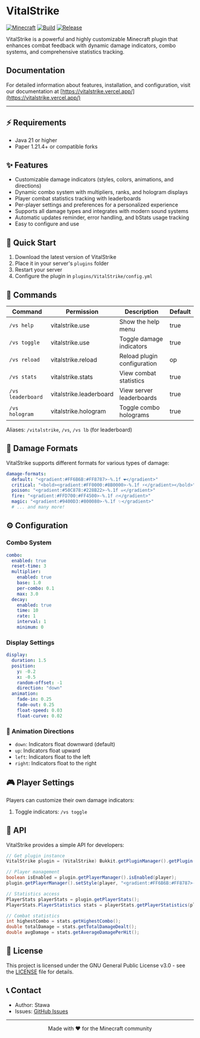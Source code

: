 # VitalStrike

[![Minecraft](https://img.shields.io/badge/Minecraft-1.21.4-brightgreen.svg)](https://www.minecraft.net/)
[![Build](https://github.com/Stawa/VitalStrike/actions/workflows/build.yml/badge.svg)](https://github.com/Stawa/VitalStrike/actions/workflows/build.yml)
[![Release](https://img.shields.io/github/v/release/Stawa/VitalStrike?include_prereleases&style=flat)](https://github.com/Stawa/VitalStrike/releases)

VitalStrike is a powerful and highly customizable Minecraft plugin that enhances combat feedback with dynamic damage indicators, combo systems, and comprehensive statistics tracking.

## Documentation

For detailed information about features, installation, and configuration, visit our documentation at [https://vitalstrike.vercel.app/](https://vitalstrike.vercel.app/)

---

## ⚡ Requirements

- Java 21 or higher
- Paper 1.21.4+ or compatible forks

## ✨ Features

- Customizable damage indicators (styles, colors, animations, and directions)
- Dynamic combo system with multipliers, ranks, and hologram displays
- Player combat statistics tracking with leaderboards
- Per-player settings and preferences for a personalized experience
- Supports all damage types and integrates with modern sound systems
- Automatic updates reminder, error handling, and bStats usage tracking
- Easy to configure and use

## 🚀 Quick Start

1. Download the latest version of VitalStrike
2. Place it in your server's `plugins` folder
3. Restart your server
4. Configure the plugin in `plugins/VitalStrike/config.yml`

## 📖 Commands

| Command           | Permission              | Description                 | Default |
| ----------------- | ----------------------- | --------------------------- | ------- |
| `/vs help`        | vitalstrike.use         | Show the help menu          | true    |
| `/vs toggle`      | vitalstrike.use         | Toggle damage indicators    | true    |
| `/vs reload`      | vitalstrike.reload      | Reload plugin configuration | op      |
| `/vs stats`       | vitalstrike.stats       | View combat statistics      | true    |
| `/vs leaderboard` | vitalstrike.leaderboard | View server leaderboards    | true    |
| `/vs hologram`    | vitalstrike.hologram    | Toggle combo holograms      | true    |

Aliases: `/vitalstrike`, `/vs`, `/vs lb` (for leaderboard)

## 🎨 Damage Formats

VitalStrike supports different formats for various types of damage:

```yaml
damage-formats:
  default: "<gradient:#FF6B6B:#FF8787>-%.1f ❤</gradient>"
  critical: "<bold><gradient:#FF0000:#8B0000>-%.1f ⚡</gradient></bold>"
  poison: "<gradient:#50C878:#228B22>-%.1f ☠</gradient>"
  fire: "<gradient:#FFD700:#FF4500>-%.1f 🔥</gradient>"
  magic: "<gradient:#9400D3:#800080>-%.1f ✨</gradient>"
  # ... and many more!
```

## ⚙️ Configuration

### Combo System

```yaml
combo:
  enabled: true
  reset-time: 3
  multiplier:
    enabled: true
    base: 1.0
    per-combo: 0.1
    max: 3.0
  decay:
    enabled: true
    time: 10
    rate: 1
    interval: 1
    minimum: 0
```

### Display Settings

```yaml
display:
  duration: 1.5
  position:
    y: -0.2
    x: -0.5
    random-offset: -1
    direction: "down"
  animation:
    fade-in: 0.25
    fade-out: 0.25
    float-speed: 0.03
    float-curve: 0.02
```

### 🔄 Animation Directions

- `down`: Indicators float downward (default)
- `up`: Indicators float upward
- `left`: Indicators float to the left
- `right`: Indicators float to the right

## 🎮 Player Settings

Players can customize their own damage indicators:

1. Toggle indicators: `/vs toggle`

## 🔧 API

VitalStrike provides a simple API for developers:

```java
// Get plugin instance
VitalStrike plugin = (VitalStrike) Bukkit.getPluginManager().getPlugin("VitalStrike");

// Player management
boolean isEnabled = plugin.getPlayerManager().isEnabled(player);
plugin.getPlayerManager().setStyle(player, "<gradient:#FF6B6B:#FF8787>-%.1f ❤</gradient>");

// Statistics access
PlayerStats playerStats = plugin.getPlayerStats();
PlayerStats.PlayerStatistics stats = playerStats.getPlayerStatistics(player.getUniqueId());

// Combat statistics
int highestCombo = stats.getHighestCombo();
double totalDamage = stats.getTotalDamageDealt();
double avgDamage = stats.getAverageDamagePerHit();
```

## 📄 License

This project is licensed under the GNU General Public License v3.0 - see the [LICENSE](LICENSE) file for details.

## 📞 Contact

- Author: Stawa
- Issues: [GitHub Issues](https://github.com/Stawa/VitalStrike/issues)

---

<div align="center">
  Made with ❤️ for the Minecraft community
</div>
